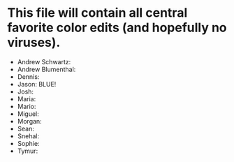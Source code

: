 # This file will contain all central favorite color edits (and hopefully no viruses).

- Andrew Schwartz:
- Andrew Blumenthal:
- Dennis:
- Jason: BLUE!
- Josh:
- Maria:
- Mario:
- Miguel:
- Morgan:
- Sean:
- Snehal:
- Sophie:
- Tymur: